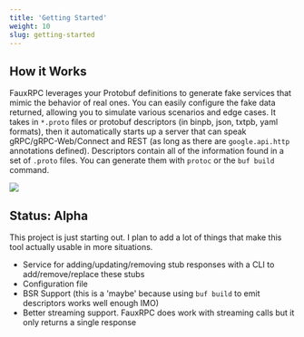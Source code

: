 ```yaml
---
title: 'Getting Started'
weight: 10
slug: getting-started
---
```



## How it Works
FauxRPC leverages your Protobuf definitions to generate fake services that mimic the behavior of real ones. You can easily configure the fake data returned, allowing you to simulate various scenarios and edge cases. It takes in `*.proto` files or protobuf descriptors (in binpb, json, txtpb, yaml formats), then it automatically starts up a server that can speak gRPC/gRPC-Web/Connect and REST (as long as there are `google.api.http` annotations defined). Descriptors contain all of the information found in a set of `.proto` files. You can generate them with `protoc` or the `buf build` command.

![](</diagram.svg>)

## Status: Alpha
This project is just starting out. I plan to add a lot of things that make this tool actually usable in more situations.

- Service for adding/updating/removing stub responses with a CLI to add/remove/replace these stubs
- Configuration file
- BSR Support (this is a 'maybe' because using `buf build` to emit descriptors works well enough IMO)
- Better streaming support. FauxRPC does work with streaming calls but it only returns a single response
